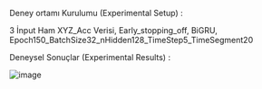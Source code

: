 Deney ortamı Kurulumu (Experimental Setup) :

3 İnput Ham XYZ_Acc Verisi, Early_stopping_off, BiGRU, Epoch150_BatchSize32_nHidden128_TimeStep5_TimeSegment20

Deneysel Sonuçlar (Experimental Results) :

 ![image](https://user-images.githubusercontent.com/11638083/114446682-2fad6280-9bda-11eb-9abf-0d3f5626ab17.png)

